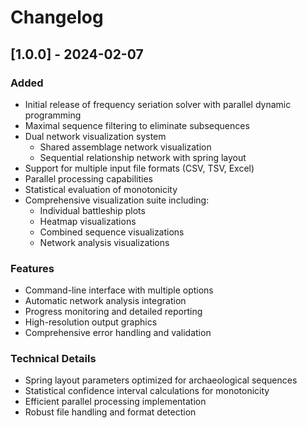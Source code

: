 # Changelog

## [1.0.0] - 2024-02-07

### Added
- Initial release of frequency seriation solver with parallel dynamic programming
- Maximal sequence filtering to eliminate subsequences
- Dual network visualization system
  - Shared assemblage network visualization
  - Sequential relationship network with spring layout
- Support for multiple input file formats (CSV, TSV, Excel)
- Parallel processing capabilities
- Statistical evaluation of monotonicity
- Comprehensive visualization suite including:
  - Individual battleship plots
  - Heatmap visualizations
  - Combined sequence visualizations
  - Network analysis visualizations

### Features
- Command-line interface with multiple options
- Automatic network analysis integration
- Progress monitoring and detailed reporting
- High-resolution output graphics
- Comprehensive error handling and validation

### Technical Details
- Spring layout parameters optimized for archaeological sequences
- Statistical confidence interval calculations for monotonicity
- Efficient parallel processing implementation
- Robust file handling and format detection